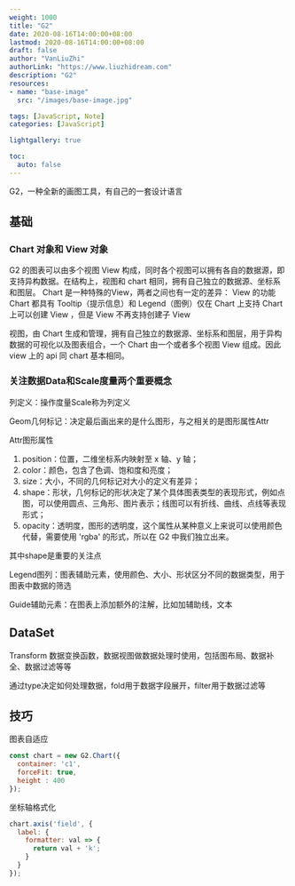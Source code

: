 ```yaml
---
weight: 1000
title: "G2"
date: 2020-08-16T14:00:00+08:00
lastmod: 2020-08-16T14:00:00+08:00
draft: false
author: "VanLiuZhi"
authorLink: "https://www.liuzhidream.com"
description: "G2"
resources:
- name: "base-image"
  src: "/images/base-image.jpg"

tags: [JavaScript, Note]
categories: [JavaScript]

lightgallery: true

toc:
  auto: false
---
```


G2，一种全新的画图工具，有自己的一套设计语言

<!-- more -->

## 基础

### Chart 对象和 View 对象

G2 的图表可以由多个视图 View 构成，同时各个视图可以拥有各自的数据源，即支持异构数据。在结构上，视图和 chart 相同，拥有自己独立的数据源、坐标系和图层。
Chart 是一种特殊的View，两者之间也有一定的差异：
View 的功能 Chart 都具有
Tooltip（提示信息）和 Legend（图例）仅在 Chart 上支持
Chart 上可以创建 View ，但是 View 不再支持创建子 View

视图，由 Chart 生成和管理，拥有自己独立的数据源、坐标系和图层，用于异构数据的可视化以及图表组合，一个 Chart 由一个或者多个视图 View 组成。因此 view 上的 api 同 chart 基本相同。

### 关注数据Data和Scale度量两个重要概念

列定义：操作度量Scale称为列定义

Geom几何标记：决定最后画出来的是什么图形，与之相关的是图形属性Attr

Attr图形属性

1. position：位置，二维坐标系内映射至 x 轴、y 轴；
2. color：颜色，包含了色调、饱和度和亮度；
3. size：大小，不同的几何标记对大小的定义有差异；
4. shape：形状，几何标记的形状决定了某个具体图表类型的表现形式，例如点图，可以使用圆点、三角形、图片表示；线图可以有折线、曲线、点线等表现形式；
5. opacity：透明度，图形的透明度，这个属性从某种意义上来说可以使用颜色代替，需要使用 'rgba' 的形式，所以在 G2 中我们独立出来。

其中shape是重要的关注点

Legend图列：图表辅助元素，使用颜色、大小、形状区分不同的数据类型，用于图表中数据的筛选

Guide辅助元素：在图表上添加额外的注解，比如加辅助线，文本

## DataSet

Transform 数据变换函数，数据视图做数据处理时使用，包括图布局、数据补全、数据过滤等等

通过type决定如何处理数据，fold用于数据字段展开，filter用于数据过滤等

## 技巧

图表自适应

```js
const chart = new G2.Chart({
  container: 'c1',
  forceFit: true,
  height : 400
});
```

坐标轴格式化

```js
chart.axis('field', {
  label: {
    formatter: val => {
      return val + 'k';
    }
  }
});
```